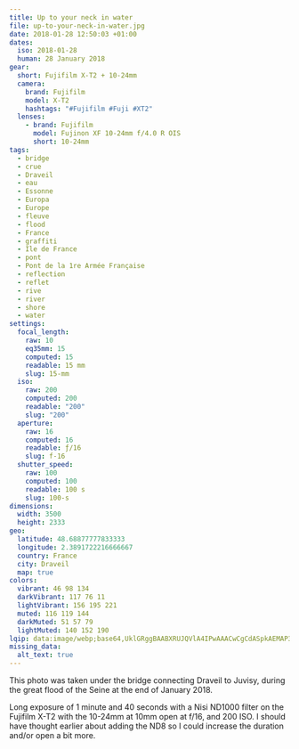```yaml
---
title: Up to your neck in water
file: up-to-your-neck-in-water.jpg
date: 2018-01-28 12:50:03 +01:00
dates:
  iso: 2018-01-28
  human: 28 January 2018
gear:
  short: Fujifilm X-T2 + 10-24mm
  camera:
    brand: Fujifilm
    model: X-T2
    hashtags: "#Fujifilm #Fuji #XT2"
  lenses:
    - brand: Fujifilm
      model: Fujinon XF 10-24mm f/4.0 R OIS
      short: 10-24mm
tags:
  - bridge
  - crue
  - Draveil
  - eau
  - Essonne
  - Europa
  - Europe
  - fleuve
  - flood
  - France
  - graffiti
  - Ile de France
  - pont
  - Pont de la 1re Armée Française
  - reflection
  - reflet
  - rive
  - river
  - shore
  - water
settings:
  focal_length:
    raw: 10
    eq35mm: 15
    computed: 15
    readable: 15 mm
    slug: 15-mm
  iso:
    raw: 200
    computed: 200
    readable: "200"
    slug: "200"
  aperture:
    raw: 16
    computed: 16
    readable: ƒ/16
    slug: f-16
  shutter_speed:
    raw: 100
    computed: 100
    readable: 100 s
    slug: 100-s
dimensions:
  width: 3500
  height: 2333
geo:
  latitude: 48.68877777833333
  longitude: 2.3891722216666667
  country: France
  city: Draveil
  map: true
colors:
  vibrant: 46 98 134
  darkVibrant: 117 76 11
  lightVibrant: 156 195 221
  muted: 116 119 144
  darkMuted: 51 57 79
  lightMuted: 140 152 190
lqip: data:image/webp;base64,UklGRggBAABXRUJQVlA4IPwAAACwCgCdASpkAEMAP3GoyFi0v7IqMVhpg/AuCWcA0ftSSuNrdSDcnbDgN6iYeUQOg59wm15LyDgYwAfOavJ8R3CXqil3u3FVa7syV5Kz6Mm0J2h3COUt+yJf+1mHy9YAAP7otKy2mMNJzVyPdHYMbfu7xtuR/BtnH7a/fAF0cPnsZVoUy3Hsq35lCbnbt7eOGy/0UfAxmzU51leopsKr4B6da0vZc//M8iMegdSpEEHLRfL2NQ7OlYDhev8t9U0lCxpeh1I+1MtQCE6gZU4UaSZ9iomxDl82+IrVJY9BlrJcXqaGU8QB8CRFJsw2n/aoi3gdUNdaeaUZhELjwAA=
missing_data:
  alt_text: true
---
```


This photo was taken under the bridge connecting Draveil to Juvisy, during the great flood of the Seine at the end of January 2018.

Long exposure of 1 minute and 40 seconds with a Nisi ND1000 filter on the Fujifilm X-T2 with the 10-24mm at 10mm open at f/16, and 200 ISO. I should have thought earlier about adding the ND8 so I could increase the duration and/or open a bit more.
